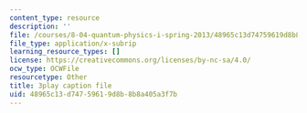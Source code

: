 ```yaml
---
content_type: resource
description: ''
file: /courses/8-04-quantum-physics-i-spring-2013/48965c13d74759619d8b8b8a405a3f7b_lZ3bPUKo5zc.vtt
file_type: application/x-subrip
learning_resource_types: []
license: https://creativecommons.org/licenses/by-nc-sa/4.0/
ocw_type: OCWFile
resourcetype: Other
title: 3play caption file
uid: 48965c13-d747-5961-9d8b-8b8a405a3f7b
---
```

